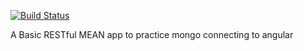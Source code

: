[![Build
Status](https://travis-ci.org/weezy93/first-mean-crud-app.svg?branch=master)](https://travis-ci.org/weezy93/first-mean-crud-app)

A Basic RESTful MEAN app to practice mongo connecting to angular
